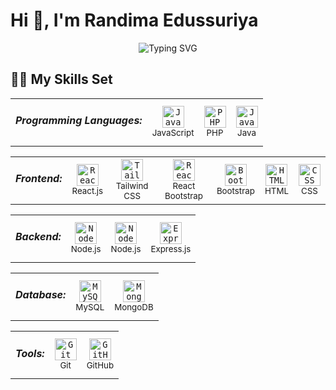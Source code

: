 # Hi 👋, I'm **Randima Edussuriya**

<p align="center">
  <img src="https://readme-typing-svg.herokuapp.com?font=Fira+Code&size=26&letterSpacing=4px&duration=3000&pause=1000&color=00FFFF&center=true&vCenter=true&width=500&lines=Full+Stack+Web+Developer" alt="Typing SVG" />
</p>

## 👨‍💻 My Skills Set

<table>
  <tr>
    <td><h5>Programming Languages:</h5></td>
    <td align="center">
        <code><img width="35" src="https://cdn.jsdelivr.net/gh/devicons/devicon@latest/icons/javascript/javascript-original.svg" alt="JavaScript" title="JavaScript"/></code><br/>
        <sup>JavaScript</sup>
    </td>
    <td align="center">
        <code><img width="35" src="https://cdn.jsdelivr.net/gh/devicons/devicon@latest/icons/php/php-original.svg" alt="PHP" title="PHP"/></code><br/>
        <sup>PHP</sup>
    </td>
    <td align="center">
        <code><img width="35" src="https://cdn.jsdelivr.net/gh/devicons/devicon@latest/icons/java/java-original.svg" alt="Java" title="Java"/></code><br/>
        <sup>Java</sup>
    </td>
  </tr>
</table>

<table>
  <tr>
    <td><h5>Frontend:</h5></td>
    <td align="center">
        <code><img width="35" src="https://cdn.jsdelivr.net/gh/devicons/devicon@latest/icons/react/react-original.svg" alt="React" title="React"/></code><br/>
        <sup>React.js</sup>
    </td>
    <td align="center">
        <code><img width="35" src="https://cdn.jsdelivr.net/gh/devicons/devicon@latest/icons/tailwindcss/tailwindcss-original.svg" alt="Tailwind CSS" title="Tailwind CSS"/></code><br/>
        <sup>Tailwind CSS</sup>
    </td>
    <td align="center">
        <code><img width="35" src="https://cdn.jsdelivr.net/gh/devicons/devicon@latest/icons/reactbootstrap/reactbootstrap-original.svg" alt="React Bootstrap" title="React Bootstrap"/></code><br/>
        <sup>React Bootstrap</sup>
    </td>
    <td align="center">
        <code><img width="35" src="https://cdn.jsdelivr.net/gh/devicons/devicon@latest/icons/bootstrap/bootstrap-original.svg" alt="Bootstrap" title="Bootstrap"/></code><br/>
        <sup>Bootstrap</sup>
    </td>
    <td align="center">
        <code><img width="35" src="https://cdn.jsdelivr.net/gh/devicons/devicon@latest/icons/html5/html5-original.svg" alt="HTML" title="HTML"/></code><br/>
        <sup>HTML</sup>
    </td>
    <td align="center">
        <code><img width="35" src="https://cdn.jsdelivr.net/gh/devicons/devicon@latest/icons/css3/css3-original.svg" alt="CSS" title="CSS"/></code><br/>
        <sup>CSS</sup>
    </td>
  </tr>
</table>

<table>
  <tr>
    <td><h5>Backend:</h5></td>
    <td align="center">
        <code><img width="35" src="https://www.vectorlogo.zone/logos/nodejs/nodejs-icon.svg" alt="Node.js" title="Node.js"/></code><br/>
        <sup>Node.js</sup>
    </td>
    <td align="center">
        <code><img width="35" src="https://skillicons.dev/icons?i=nodejs" alt="Node.js" title="Node.js"/></code><br/>
        <sup>Node.js</sup>
    </td>
    <td align="center">
        <code><img width="35" src="https://skillicons.dev/icons?i=express" alt="Express.js" title="Express.js"/></code><br/>
        <sup>Express.js</sup>
    </td>
  </tr>
</table>

<table>
  <tr>
    <td><h5>Database:</h5></td>
    <td align="center">
        <code><img width="35" src="https://skillicons.dev/icons?i=mysql" alt="MySQL" title="MySQL"/></code><br/>
        <sup>MySQL</sup>
    </td>
    <td align="center">
        <code><img width="35" src="https://cdn.jsdelivr.net/gh/devicons/devicon@latest/icons/mongodb/mongodb-original.svg" alt="MongoDB" title="MongoDB"/></code><br/>
        <sup>MongoDB</sup>
    </td>
  </tr>
</table>

<table>
  <tr>
    <td><h5>Tools:</h5></td>
    <td align="center">
        <code><img width="35" src="https://cdn.jsdelivr.net/gh/devicons/devicon@latest/icons/git/git-original.svg" alt="Git" title="Git"/></code><br/>
        <sup>Git</sup>
    </td>
    <td align="center">
        <code><img width="35" src="https://skillicons.dev/icons?i=github" alt="GitHub" title="GitHub"/></code><br/>
        <sup>GitHub</sup>
    </td>
  </tr>
</table>